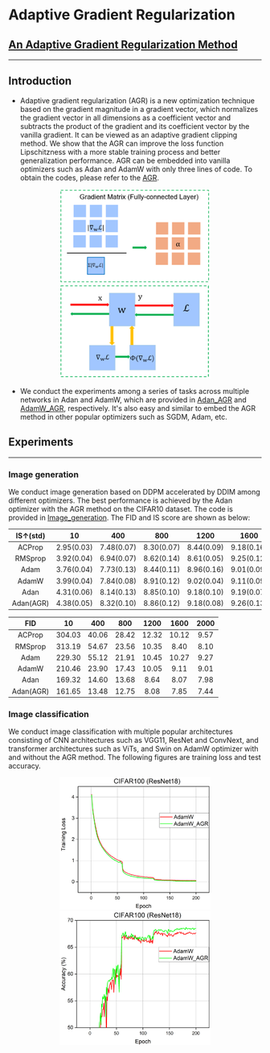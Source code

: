 # Adaptive Gradient Regularization

## [An Adaptive Gradient Regularization Method](https://arxiv.org/abs/2407.16944)

***

## Introduction
* Adaptive gradient regularization (AGR) is a new optimization technique based on the gradient magnitude in a gradient vector, which normalizes the gradient vector in all dimensions as a coefficient vector and subtracts the product of the gradient and its coefficient vector by the vanilla gradient. It can be viewed as an adaptive gradient clipping method. We show that the AGR can improve the loss function Lipschitzness with a more stable training process and better generalization performance. AGR can be embedded into vanilla optimizers such as Adan and AdamW with only three lines of code. To obtain the codes, please refer to the [AGR](https://github.com/hjiang24/AGR-method/blob/master/AGR.py).

<div align="center">
    <img src="https://github.com/hjiang24/AGR-method/blob/master/figures/AGR_1.png" alt="图片1" width="300">
    <img src="https://github.com/hjiang24/AGR-method/blob/master/figures/AGR_2.png" alt="图片2" width="300">
</div>

* We conduct the experiments among a series of tasks across multiple networks in Adan and AdamW, which are provided in [Adan_AGR](https://github.com/hjiang24/AGR-method/blob/master/Adan_AGR.py) and [AdamW_AGR](https://github.com/hjiang24/AGR-method/blob/master/AdamW_AGR.py), respectively. It's also easy and similar to embed the AGR method in other popular optimizers such as SGDM, Adam, etc.

## Experiments
***
### Image generation
We conduct image generation based on DDPM accelerated by DDIM among different optimizers. The best performance is achieved by the Adan optimizer with the AGR method on the CIFAR10 dataset. The code is provided in [Image_generation](https://github.com/hjiang24/AGR-method/edit/master/Image_classification). The FID and IS score are shown as below:

|IS$\uparrow$(std)|  10           |   400        | 800         | 1200        | 1600      | 2000        |
| :-----------: | :-----------: | :----:       |:------:     |:-------:    |:-------:    |:-------:    |
| ACProp        | 2.95(0.03)    |7.48(0.07)    |8.30(0.07)   |8.44(0.09)   |9.18(0.16)   |9.83(0.17)   |
| RMSprop       | 3.92(0.04)    |6.94(0.07)    |8.62(0.14)   |8.61(0.05)   |9.25(0.12)   |9.30(0.06)   |
| Adam          | 3.76(0.04)    |7.73(0.13)    |8.44(0.11)   |8.96(0.16)   |9.01(0.09)   |9.16(0.13)   |
| AdamW         | 3.99(0.04)    |7.84(0.08)    |8.91(0.12)   |9.02(0.04)   |9.11(0.09)   |9.18(0.15)   |
| Adan          | 4.31(0.06)    |8.14(0.13)    |8.85(0.10)   |9.18(0.10)   |9.19(0.07)   |9.22(0.11)   |
| Adan(AGR)     | 4.38(0.05)    |8.32(0.10)    |8.86(0.12)   |9.18(0.08)   |9.26(0.13)   |9.34(0.12)   |


|FID            |  10           |   400        | 800         | 1200        | 1600        | 2000        |
| :-----------: | :-----------: | :----:       |:------:     |:-------:    |:-------:    |:-------:    |
| ACProp        | 304.03        |40.06         |28.42        |12.32        |10.12        |9.57         |
| RMSprop       | 313.19        |54.67         |23.56        |10.35        |8.40         |8.10         |
| Adam          | 229.30        |55.12         |21.91        |10.45        |10.27        |9.27         |
| AdamW         | 210.46        |23.90         |17.43        |10.05        |9.11         |9.01         |
| Adan          | 169.32        |14.60         |13.68        |8.64         |8.07         |7.98         |
| Adan(AGR)     | 161.65        |13.48         |12.75        |8.08         |7.85         |7.44         |

### Image classification
We conduct image classification with multiple popular architectures consisting of CNN architectures such as VGG11, ResNet and ConvNext, and transformer architectures such as ViTs, and Swin on AdamW optimizer with and without the AGR method. The following figures are training loss and test accuracy.
<div align="center">
    <img src="https://github.com/hjiang24/AGR-method/blob/master/figures/resnet18_loss.png" alt="图片1" width="300">
    <img src="https://github.com/hjiang24/AGR-method/blob/master/figures/resnet18_accuracy.png" alt="图片2" width="300">
</div>
